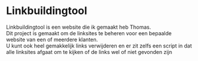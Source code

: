 # Linkbuildingtool

Linkbuildingtool is een website die ik gemaakt heb Thomas. <br >
Dit project is gemaakt om de linksites te beheren voor een bepaalde website van een of meerdere klanten. <br>
U kunt ook heel gemakkelijk links verwijderen en er zit zelfs een script in dat alle linksites afgaat om te kijken of de links wel of niet gevonden zijn
